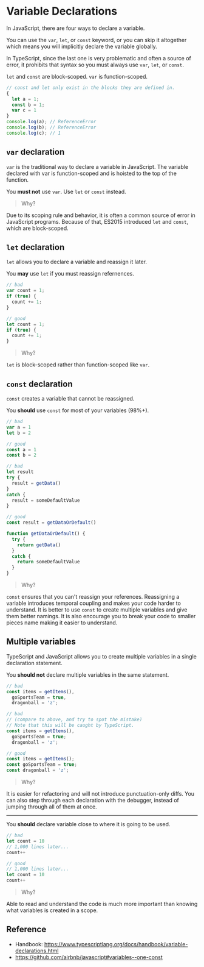 # Variable Declarations

In JavaScript, there are four ways to declare a variable.

You can use the `var`, `let`, or `const` keyword,
or you can skip it altogether which means you will implicitly declare the variable globally.

In TypeScript, since the last one is very problematic and often a source of error,
it prohibits that syntax so you must always use `var`, `let`, or `const`.

`let` and `const` are block-scoped.
`var` is function-scoped.

```ts
// const and let only exist in the blocks they are defined in.
{
  let a = 1;
  const b = 1;
  var c = 1
}
console.log(a); // ReferenceError
console.log(b); // ReferenceError
console.log(c); // 1
```

## `var` declaration

`var` is the traditional way to declare a variable in JavaScript.
The variable declared with var is function-scoped and is hoisted to the top of the function.

You **must not** use `var`. Use `let` or `const` instead.

> Why?

Due to its scoping rule and behavior, it is often a common source of error in JavaScript programs.
Because of that, ES2015 introduced `let` and `const`, which are block-scoped.

## `let` declaration

`let` allows you to declare a variable and reassign it later.

You **may** use `let` if you must reassign refernences.

```ts
// bad
var count = 1;
if (true) {
  count += 1;
}

// good
let count = 1;
if (true) {
  count += 1;
}
```

> Why?

`let` is block-scoped rather than function-scoped like `var`.

## `const` declaration

`const` creates a variable that cannot be reassigned.

You **should** use `const` for most of your variables (98%+).

```ts
// bad
var a = 1
let b = 2

// good
const a = 1
const b = 2
```

```ts
// bad
let result
try {
  result = getData()
}
catch {
  result = someDefaultValue
}

// good
const result = getDataOrDefault()

function getDataOrDefault() {
  try {
    return getData()
  }
  catch {
    return someDefaultValue
  }
}
```

> Why?

`const` ensures that you can't reassign your references.
Reassigning a variable introduces temporal coupling and makes your code harder to understand.
It is better to use `const` to create multiple variables and give them better namings.
It is also encourage you to break your code to smaller pieces name making it easier to understand.

## Multiple variables

TypeScript and JavaScript allows you to create multiple variables in a single declaration statement.

You **should not** declare multiple variables in the same statement.

```js
// bad
const items = getItems(),
  goSportsTeam = true,
  dragonball = 'z';

// bad
// (compare to above, and try to spot the mistake)
// Note that this will be caught by TypeScript.
const items = getItems(),
  goSportsTeam = true;
  dragonball = 'z';

// good
const items = getItems();
const goSportsTeam = true;
const dragonball = 'z';
```

> Why?

It is easier for refactoring and will not introduce punctuation-only diffs.
You can also step through each declaration with the debugger,
instead of jumping through all of them at once.

---

You **should** declare variable close to where it is going to be used.

```ts
// bad
let count = 10
// 1,000 lines later...
count++

// good
// 1,000 lines later...
let count = 10
count++
```

> Why?

Able to read and understand the code is much more important than knowing what variables is created in a scope.

## Reference

- Handbook: <https://www.typescriptlang.org/docs/handbook/variable-declarations.html>
- <https://github.com/airbnb/javascript#variables--one-const>
